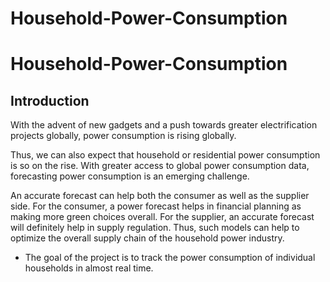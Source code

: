 # Household-Power-Consumption
# Household-Power-Consumption
## Introduction
With the advent of new gadgets and a push towards greater electrification projects globally, power consumption is rising globally. 

Thus, we can also expect that household or residential power consumption is so on the rise. With greater access to global power consumption data, forecasting power consumption is an emerging challenge.

An accurate forecast can help both the consumer as well as the supplier side. For the consumer, a power forecast helps in financial planning as making more green choices overall. For the supplier, an accurate forecast will definitely help in supply regulation. Thus, such models can help to optimize the overall supply chain of the household power industry.
 * The goal of the project is to track the power consumption of individual households in almost real time.



